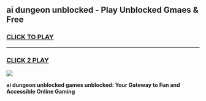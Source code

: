 
## ai dungeon unblocked - Play Unblocked Gmaes & Free
<h3>
<a href="https://news.freeplayer.one?title=ai_dungeon_unblocked&ref=23F">CLICK TO PLAY</a></h3>
<hr>

<h3>
<a href="https://news.freeplayer.one?title=ai_dungeon_unblocked&ref=23F">CLICK 2 PLAY</a>
  
</h3>

<a href="https://news.freeplayer.one?title=ai_dungeon_unblocked&ref=23F/"><img src="https://clearcache.store/games.png"></a>


**ai dungeon unblocked games unblocked: Your Gateway to Fun and Accessible Online Gaming**
